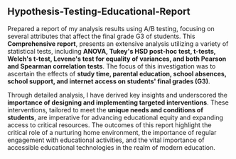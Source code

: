 ## Hypothesis-Testing-Educational-Report

Prepared a report of my analysis results using A/B testing, focusing on several attributes that affect the final grade G3 of students. This **Comprehensive report**, presents an extensive analysis utilizing a variety of statistical tests, including **ANOVA, Tukey's HSD post-hoc test, t-tests, Welch's t-test, Levene's test for equality of variances, and both Pearson and Spearman correlation tests**. The focus of this investigation was to ascertain the effects of **study time, parental education, school absences, school support, and internet access on students' final grades (G3)**.

Through detailed analysis, I have derived key insights and underscored the **importance of designing and implementing targeted interventions**. These interventions, tailored to meet the **unique needs and conditions of students**, are imperative for advancing educational equity and expanding access to critical resources. The outcomes of this report highlight the critical role of a nurturing home environment, the importance of regular engagement with educational activities, and the vital importance of accessible educational technologies in the realm of modern education.

